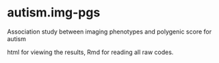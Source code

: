 # autism.img-pgs
Association study between imaging phenotypes and polygenic score for autism

html for viewing the results, Rmd for reading all raw codes.
